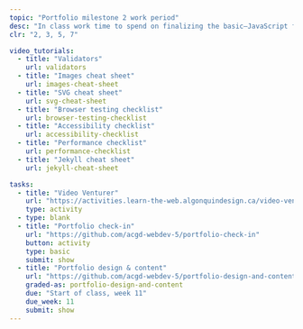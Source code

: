 ```yaml
---
topic: "Portfolio milestone 2 work period"
desc: "In class work time to spend on finalizing the basic—JavaScript free—version of your portfolio website."
clr: "2, 3, 5, 7"

video_tutorials:
  - title: "Validators"
    url: validators
  - title: "Images cheat sheet"
    url: images-cheat-sheet
  - title: "SVG cheat sheet"
    url: svg-cheat-sheet
  - title: "Browser testing checklist"
    url: browser-testing-checklist
  - title: "Accessibility checklist"
    url: accessibility-checklist
  - title: "Performance checklist"
    url: performance-checklist
  - title: "Jekyll cheat sheet"
    url: jekyll-cheat-sheet

tasks:
  - title: "Video Venturer"
    url: "https://activities.learn-the-web.algonquindesign.ca/video-venturer/"
    type: activity
  - type: blank
  - title: "Portfolio check-in"
    url: "https://github.com/acgd-webdev-5/portfolio-check-in"
    button: activity
    type: basic
    submit: show
  - title: "Portfolio design & content"
    url: "https://github.com/acgd-webdev-5/portfolio-design-and-content"
    graded-as: portfolio-design-and-content
    due: "Start of class, week 11"
    due_week: 11
    submit: show
---
```

